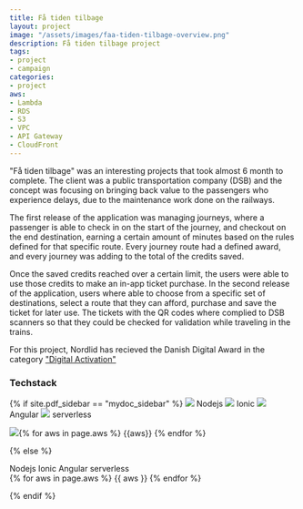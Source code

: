 ```yaml
---
title: Få tiden tilbage
layout: project
image: "/assets/images/faa-tiden-tilbage-overview.png"
description: Få tiden tilbage project
tags:
- project
- campaign
categories:
- project
aws: 
- Lambda
- RDS
- S3
- VPC
- API Gateway
- CloudFront
---
```


"Få tiden tilbage" was an interesting projects that took almost 6 month to complete. The client was a public transportation company (DSB) and the concept was focusing on bringing back value to the passengers who experience delays, due to the maintenance work done on the railways. 

The first release of the application was managing journeys, where a passenger is able to check in on the start of the journey, and checkout on the end destination, earning a certain amount of minutes based on the rules defined for that specific route. Every journey route had a defined award, and every journey was adding to the total of the credits saved. 
 
Once the saved credits reached over a certain limit, the users were able to use those credits to make an in-app ticket purchase. In the second release of the application, users 
where able to choose from a specific set of destinations, select a route that they can afford, purchase and save the ticket for later use. The tickets with the QR codes where 
complied to DSB scanners so that they could be checked for validation while traveling in the trains. 

For this project, Nordlid has recieved the Danish Digital Award in the category ["Digital Activation"](https://danishdigitalaward.dk/projekt/faa-tiden-tilbage-3/)

### Techstack
{% if site.pdf_sidebar == "mydoc_sidebar" %}
<span class="label label-default">
    <img class="tech-badge" src="/mydoc-pdf{{site.data.vars.nodejs-image}}"> Nodejs
</span>
<span class="label label-info">
    <img class="tech-badge" src="/mydoc-pdf{{site.data.vars.ionic-image}}"> Ionic
</span>
<span class="label label-info">
    <img class="tech-badge" src="/mydoc-pdf{{site.data.vars.angular-image}}"> Angular
</span>
<span class="label label-primary">
    <img class="tech-badge" src="/mydoc-pdf{{site.data.vars.serverless-image}}"> serverless
</span>

<img class="tech-badge" src="/mydoc-pdf{{site.data.vars.aws-image}}">{% for aws in page.aws %}
<span class="label label-warning"> {{aws}} </span>{% endfor %}

{% else %}

<div class="tags are-medium">
   <span class="tag is-info is-light"> Nodejs</span>
   <span class="tag is-primary is-light"> Ionic</span>
   <span class="tag is-primary is-light"> Angular</span>
   <span class="tag is-primary is-light"> serverless</span>
</div>

<div class="tags are-medium">
   {% for aws in page.aws %}
   <span class="tag is-warning is-light">{{ aws }}</span>
   {% endfor %}
</div>

{% endif %}
